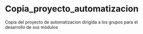 # Copia_proyecto_automatizacion
 Copia del proyecto de automatizacion dirigida a los grupos para el desarrollo de sus módulos
